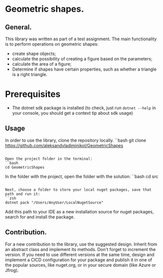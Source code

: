 
# Geometric shapes.

## General.

This library was written as part of a test assignment.
The main functionality is to perform operations on geometric shapes:
* create shape objects;
* calculate the possibility of creating a figure based on the parameters;
* calculate the area of a figure;
* Determine if shapes have certain properties, such as whether a triangle is a right triangle.

# Prerequisites
* The dotnet sdk package is installed (to check, just run `dotnet --help` in your console, you should get a context tip about sdk usage)

## Usage
In order to use the library, clone the repository locally.
``bash
git clone https://github.com/aleksandvladiminikol/GeometricShapes
```

Open the project folder in the terminal:
``bash
cd GeometricShapes
```

In the folder with the project, open the folder with the solution:
``bash
cd src
```

Next, choose a folder to store your local nuget packages, save that path and run it:
``zsh
dotnet pack "/Users/AnyUser/LocalNugetSource"
```

Add this path to your IDE as a new installation source for nuget packages, search for and install the package.

## Contribution.
For a new contribution to the library, use the suggested design. Inherit from an abstract class and implement its methods. Don't forget to increment the version. If you need to use different versions at the same time, design and implement a CICD configuration for your package and publish it in one of the popular sources, like nuget.org, or in your secure domain (like Azure or Jfrog).
